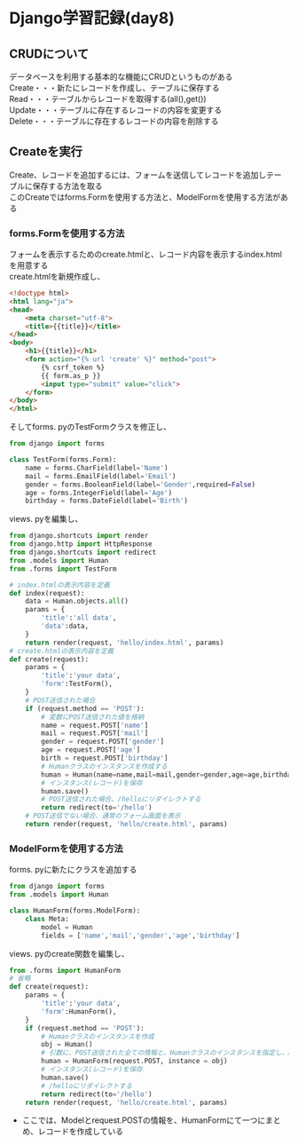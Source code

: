 # Django学習記録(day8)
## CRUDについて
データベースを利用する基本的な機能にCRUDというものがある  
Create・・・新たにレコードを作成し、テーブルに保存する  
Read・・・テーブルからレコードを取得する(all(),get())  
Update・・・テーブルに存在するレコードの内容を変更する  
Delete・・・テーブルに存在するレコードの内容を削除する  

## Createを実行
Create、レコードを追加するには、フォームを送信してレコードを追加しテーブルに保存する方法を取る    
このCreateではforms.Formを使用する方法と、ModelFormを使用する方法がある  

### forms.Formを使用する方法
フォームを表示するためのcreate.htmlと、レコード内容を表示するindex.htmlを用意する  
create.htmlを新規作成し、  
```html
<!doctype html>
<html lang="ja">
<head>
    <meta charset="utf-8">
    <title>{{title}}</title>
</head>
<body>
    <h1>{{title}}</h1>
    <form action="{% url 'create' %}" method="post">
        {% csrf_token %} 
        {{ form.as_p }}
        <input type="submit" value="click">
    </form>
</body>
</html>
```  

そしてforms. pyのTestFormクラスを修正し、
```python
from django import forms

class TestForm(forms.Form):
    name = forms.CharField(label='Name')
    mail = forms.EmailField(label='Email')
    gender = forms.BooleanField(label='Gender',required=False)
    age = forms.IntegerField(label='Age')
    birthday = forms.DateField(label='Birth')
```  
views. pyを編集し、
```python
from django.shortcuts import render
from django.http import HttpResponse
from django.shortcuts import redirect
from .models import Human
from .forms import TestForm

# index.htmlの表示内容を定義
def index(request):
    data = Human.objects.all()
    params = {
        'title':'all data',
        'data':data,
    }
    return render(request, 'hello/index.html', params)
# create.htmlの表示内容を定義
def create(request):
    params = {
        'title':'your data',
        'form':TestForm(),
    }
    # POST送信された場合
    if (request.method == 'POST'):
        # 変数にPOST送信された値を格納
        name = request.POST['name']
        mail = request.POST['mail']
        gender = request.POST['gender']
        age = request.POST['age']
        birth = request.POST['birthday']
        # Humanクラスのインスタンスを作成する
        human = Human(name=name,mail=mail,gender=gender,age=age,birthday=birth)
        # インスタンス(レコード)を保存
        human.save()
        # POST送信された場合、/helloにリダイレクトする
        return redirect(to='/hello')
    # POST送信でない場合、通常のフォーム画面を表示
    return render(request, 'hello/create.html', params)
```  
### ModelFormを使用する方法
forms. pyに新たにクラスを追加する
```python
from django import forms
from .models import Human

class HumanForm(forms.ModelForm):
    class Meta:
        model = Human
        fields = ['name','mail','gender','age','birthday']
```  
views. pyのcreate関数を編集し、
```python
from .forms import HumanForm
# 省略
def create(request):
    params = {
        'title':'your data',
        'form':HumanForm(),
    }
    if (request.method == 'POST'):
        # Humanクラスのインスタンスを作成
        obj = Human()
        # 引数に、POST送信された全ての情報と、Humanクラスのインスタンスを指定し、HumanFormクラスのインスタンスを作成
        human = HumanForm(request.POST, instance = obj)
        # インスタンス(レコード)を保存
        human.save()
        # /helloにリダイレクトする
        return redirect(to='/hello')
    return render(request, 'hello/create.html', params)
```  
* ここでは、Modelとrequest.POSTの情報を、HumanFormにて一つにまとめ、レコードを作成している  
